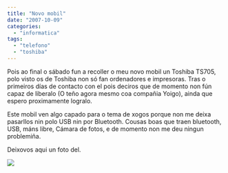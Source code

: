 ```yaml
---
title: "Novo mobil"
date: "2007-10-09"
categories: 
  - "informatica"
tags: 
  - "telefono"
  - "toshiba"
---
```


Pois ao final o sábado fun a recoller o meu novo mobil un Toshiba TS705, polo visto os de Toshiba non só fan ordenadores e impresoras. Tras o primeiros días de contacto con el pois deciros que de momento non fún capaz de liberalo (O teño agora mesmo coa compañia Yoigo), ainda que espero proximamente logralo.

Este mobil ven algo capado para o tema de xogos porque non me deixa pasarllos nin polo USB nin por Bluetooth. Cousas boas que traen bluetooth, USB, máns libre, Cámara de fotos, e de momento non me deu ningun problemiña.

Deixovos aqui un foto del.

![](images/ts705.PNG)
